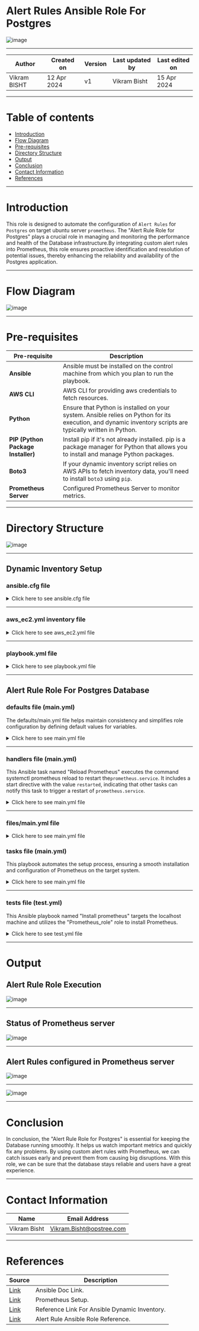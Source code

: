 
# Alert Rules Ansible Role For Postgres

![image](https://github.com/CodeOps-Hub/Ansible/assets/79625874/a388b332-90fb-4745-8533-604dbf0d5c34)


***

|   Author     |  Created on   |  Version   | Last updated by | Last edited on |
| ------------ | --------------| -----------|---------------- |--------------- |
| Vikram BISHT | 12 Apr 2024   |     v1     | Vikram Bisht    | 15 Apr 2024    |

***
# Table of contents
* [Introduction](#Introduction)
* [Flow Diagram](#Flow-Diagram)
* [Pre-requisites](#Pre-requisites)
* [Directory Structure](#Directory-Structure)
* [Output](#Output)
* [Conclusion](#Conclusion)
* [Contact Information](#Contact-Information)
* [References](#References)

***

# Introduction

This role is designed to automate the configuration of `Alert Rules` for `Postgres` on target ubuntu server `prometheus`. The "Alert Rule Role for Postgres" plays a crucial role in managing and monitoring the performance and health of the Database infrastructure.By integrating custom alert rules into Prometheus, this role ensures proactive identification and resolution of potential issues, thereby enhancing the reliability and availability of the Postgres application.

***

# Flow Diagram

![image](https://github.com/CodeOps-Hub/Ansible/assets/79625874/798b8dcc-0789-4287-8059-6287ba30cae2)

***

# Pre-requisites

| **Pre-requisite** | **Description** |
| ----------------- | --------------- |
| **Ansible**       | Ansible must be installed on the control machine from which you plan to run the playbook. |
| **AWS CLI**       | AWS CLI for providing aws credentials to fetch resources. |
| **Python**        | Ensure that Python is installed on your system. Ansible relies on Python for its execution, and dynamic inventory scripts are typically written in Python. |
| **PIP (Python Package Installer)** | Install pip if it's not already installed. pip is a package manager for Python that allows you to install and manage Python packages. |
| **Boto3**   |  If your dynamic inventory script relies on AWS APIs to fetch inventory data, you'll need to install `boto3` using `pip`. |
| **Prometheus Server** | Configured Prometheus Server to monitor metrics. |


***

# Directory Structure

![image](https://github.com/CodeOps-Hub/Ansible/assets/79625874/60eb2521-2521-407a-a6db-2cc30fd962f1)

***

## Dynamic Inventory Setup

### ansible.cfg file

<details>
<summary> Click here to see ansible.cfg file</summary>
<br>
  
```shell
[defaults]

inventory            = aws_ec2.yml
host_key_checking    = False
private_key_file     = snaatak.pem
remote_user          = ubuntu

[inventory]
enable_plugins       = aws_ec2

```
</details>

***

### aws_ec2.yml inventory file

<details>
<summary> Click here to see aws_ec2.yml file</summary>
<br>
  
```shell
---
plugin: aws_ec2
regions:
  - us-east-1
hostnames:
  - ip-address
filters:
  tag:Name:
    - prometheus

```
</details>

***

### playbook.yml file

<details>
<summary> Click here to see playbook.yml file</summary>
<br>
  
```shell
---
- hosts: prometheus
  become: yes
  gather_facts: yes
  roles:
    - alerting_rule_Postgres

```
</details>

***

## Alert Rule Role For Postgres Database

### defaults file (main.yml)

The defaults/main.yml file helps maintain consistency and simplifies role configuration by defining default values for variables. 

<details>
<summary> Click here to see main.yml file</summary>
<br>

```shell  
---
path: /home/prometheus/prometheus-2.47.1.linux-amd64/prometheus.yml
Postgres_alert_rules_path: /home/prometheus/prometheus-2.47.1.linux-amd64/alert_rules.yml

```
</details>

***

### handlers file (main.yml)

This Ansible task named "Reload Prometheus" executes the command systemctl prometheus reload to restart the`prometheus.service`. It includes a start directive with the value `restarted`, indicating that other tasks can notify this task to trigger a restart of `prometheus.service`. 

<details>
<summary> Click here to see main.yml file</summary>
<br>
  
```shell
- name: Reload Prometheus
  service:
    name: prometheus.service
    state: restarted
  become: true

```
</details>

***

### files/main.yml file

<details>
<summary> Click here to see main.yml file</summary>
<br>

```shell  
---
groups:
  - name: database_alerts
    rules:
      - alert: HighConnectionPooling
        expr: process_open_fds / process_max_fds * 100 > 90
        for: 5m
        labels:
          severity: warning
        annotations:
          summary: "High Connection Pooling Detected"
          description: "Number of active database connections is above 90% of the maximum for 5 minutes or more. Potential connection leaks or exhaustion."
          
      - alert: SlowQueryExecution
        expr: histogram_quantile(0.95, rate(database_query_duration_seconds_bucket[5m])) > 1
        for: 5m
        labels:
          severity: warning
        annotations:
          summary: "Slow Query Execution Detected"
          description: "Average execution time of database queries is above 1 second for 5 minutes or more. Potential performance degradation or inefficient queries."
          
      - alert: DatabaseReplicationLag
        expr: database_replication_lag_seconds > 60
        for: 5m
        labels:
          severity: warning
        annotations:
          summary: "Database Replication Lag Detected"
          description: "Replication lag is above 60 seconds for 5 minutes or more. Potential replication issues or network latency."
          
      - alert: DatabaseBackupStatus
        expr: database_backup_last_successful_timestamp_seconds < (time() - 86400)
        labels:
          severity: critical
        annotations:
          summary: "Database Backup Status Issue Detected"
          description: "Database backup was not performed in the last 24 hours. Data integrity and disaster recovery preparedness may be compromised."
          
      - alert: DatabaseServiceAvailability
        expr: up == 0
        labels:
          severity: critical
        annotations:
          summary: "Database Service Unavailable"
          description: "Database service is unreachable or experiencing downtime. High availability and reliability are compromised."
          
      - alert: SecurityAccessViolations
        expr: security_access_violations_total > 0
        labels:
          severity: critical
        annotations:
          summary: "Security Access Violations Detected"
          description: "Unauthorized access attempts, privilege escalations, or other security violations detected. Database security may be compromised."
          
      - alert: DatabaseDeadlocks
        expr: database_deadlocks_total > 10
        for: 5m
        labels:
          severity: warning
        annotations:
          summary: "Database Deadlocks Detected"
          description: "Database deadlocks occurred more than 10 times in the last 5 minutes. Potential application or database design issues."

```
</details>


### tasks file (main.yml)

This playbook automates the setup process, ensuring a smooth installation and configuration of Prometheus on the target system.

<details>
<summary> Click here to see main.yml file</summary>
<br>
  
```shell
---
- name: Copy alert rules file to Prometheus server
  copy:
    src: alert_rules.yml
    dest: "{{ Postgres_alert_rules_path }}"
  notify: Reload Prometheus

- name: Ensure Prometheus alerts rules are included in Prometheus config
  lineinfile:
    path: "{{ path }}"
    line: '- alert_rules.yml'
    insertafter: 'rule_files'
    state: present
  notify: Reload Prometheus

```
</details>

***

### tests file (test.yml)

This Ansible playbook named "Install prometheus" targets the localhost machine and utilizes the "Prometheus_role" role to install Prometheus.

<details>
<summary> Click here to see test.yml file</summary>
<br>
  
```shell
---
- name: Alert Rule
  hosts: localhost
  become: yes
  roles:
    - alerting_rules_Postgres

```
</details>

***

# Output

## Alert Rule  Role Execution

![image](https://github.com/CodeOps-Hub/Ansible/assets/79625874/12ce7d97-9a07-4d4e-956e-786b4e864b7c)


***

## Status of Prometheus server

![image](https://github.com/CodeOps-Hub/Ansible/assets/79625874/19433338-adac-4edd-b998-4899305ad848)

***

## Alert Rules configured in Prometheus server

![image](https://github.com/CodeOps-Hub/Ansible/assets/79625874/e20e78c8-573f-4cd5-9656-4522bfe53ee4)

***

![image](https://github.com/CodeOps-Hub/Ansible/assets/79625874/163baadd-0cf3-4c77-97b7-4f98cb76c577)

***

# Conclusion

In conclusion, the "Alert Rule Role for Postgres" is essential for keeping the Database running smoothly. It helps us watch important metrics and quickly fix any problems. By using custom alert rules with Prometheus, we can catch issues early and prevent them from causing big disruptions. With this role, we can be sure that the database stays reliable and users have a great experience.

***

# Contact Information

|  Name                     |        	Email Address           |
| ------------              | --------------------------------|
| Vikram Bisht              |  Vikram.Bisht@opstree.com       |  

***

# References

| **Source** | **Description** |
| ---------- | --------------- |
| [Link](https://docs.ansible.com/ansible/latest/index.html) | Ansible Doc Link. |
| [Link](https://faun.pub/setting-up-prometheus-server-with-ansible-ac1f14548bce) | Prometheus Setup. |
| [Link](https://www.youtube.com/watch?v=junPdh2yvbU&t=454s) | Reference Link For Ansible Dynamic Inventory. |
| [Link](https://gitlab.cern.ch/acc-logging-team/nxcals/blob/524c1d6d29f5ad705229efa2f682e31017f640c1/ansible/roles/prometheus/templates/alerts/node-general.yml) | Alert Rule Ansible Role Reference.|
